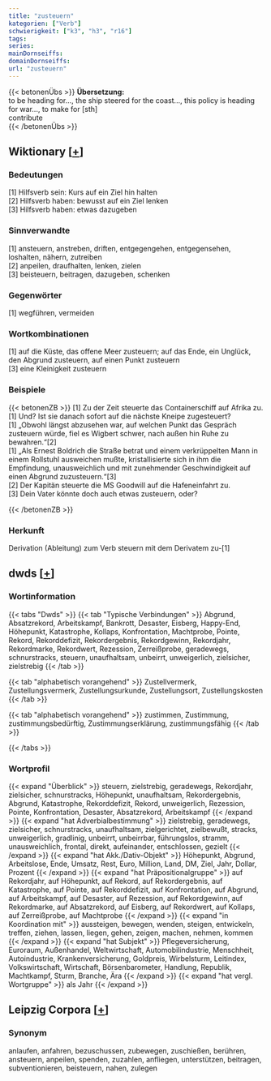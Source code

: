 ```yaml
---
title: "zusteuern"
kategorien: ["Verb"]
schwierigkeit: ["k3", "h3", "r16"]
tags:
series:
mainDornseiffs:
domainDornseiffs:
url: "zusteuern"
---
```


{{< betonenÜbs >}}
**Übersetzung:**  
to be heading for..., the ship steered for the coast..., this policy is heading for war..., to make  for [sth]  
contribute  
{{< /betonenÜbs >}}

## Wiktionary [[+](https://de.wiktionary.org/wiki/zusteuern)]

### Bedeutungen
[1] Hilfsverb sein: Kurs auf ein Ziel hin halten  
[2] Hilfsverb haben: bewusst auf ein Ziel lenken  
[3] Hilfsverb haben: etwas dazugeben  

### Sinnverwandte
[1] ansteuern, anstreben, driften, entgegengehen, entgegensehen, loshalten, nähern, zutreiben  
[2] anpeilen, draufhalten, lenken, zielen  
[3] beisteuern, beitragen, dazugeben, schenken  

### Gegenwörter
[1] wegführen, vermeiden  

### Wortkombinationen
[1] auf die Küste, das offene Meer zusteuern; auf das Ende, ein Unglück, den Abgrund zusteuern, auf einen Punkt zusteuern  
[3] eine Kleinigkeit zusteuern  

### Beispiele
{{< betonenZB >}}
[1] Zu der Zeit steuerte das Containerschiff auf Afrika zu.  
[1] Und? Ist sie danach sofort auf die nächste Kneipe zugesteuert?  
[1] „Obwohl längst abzusehen war, auf welchen Punkt das Gespräch zusteuern würde, fiel es Wigbert schwer, nach außen hin Ruhe zu bewahren.“[2]  
[1] „Als Ernest Boldrich die Straße betrat und einem verkrüppelten Mann in einem Rollstuhl ausweichen mußte, kristallisierte sich in ihm die Empfindung, unausweichlich und mit zunehmender Geschwindigkeit auf einen Abgrund zuzusteuern.“[3]  
[2] Der Kapitän steuerte die MS Goodwill auf die Hafeneinfahrt zu.  
[3] Dein Vater könnte doch auch etwas zusteuern, oder?  

{{< /betonenZB >}}
### Herkunft
Derivation (Ableitung) zum Verb steuern mit dem Derivatem zu-[1]  



## dwds [[+](https://www.dwds.de/wb/zusteuern)]

### Wortinformation
{{< tabs "Dwds" >}}
{{< tab "Typische Verbindungen" >}}
Abgrund, Absatzrekord, Arbeitskampf, Bankrott, Desaster, Eisberg, Happy-End, Höhepunkt, Katastrophe, Kollaps, Konfrontation, Machtprobe, Pointe, Rekord, Rekorddefizit, Rekordergebnis, Rekordgewinn, Rekordjahr, Rekordmarke, Rekordwert, Rezession, Zerreißprobe, geradewegs, schnurstracks, steuern, unaufhaltsam, unbeirrt, unweigerlich, zielsicher, zielstrebig
{{< /tab >}}

{{< tab "alphabetisch vorangehend" >}}
Zustellvermerk, Zustellungsvermerk, Zustellungsurkunde, Zustellungsort, Zustellungskosten
{{< /tab >}}

{{< tab "alphabetisch vorangehend" >}}
zustimmen, Zustimmung, zustimmungsbedürftig, Zustimmungserklärung, zustimmungsfähig
{{< /tab >}}

{{< /tabs >}}

### Wortprofil
{{< expand "Überblick" >}} steuern, zielstrebig, geradewegs, Rekordjahr, zielsicher, schnurstracks, Höhepunkt, unaufhaltsam, Rekordergebnis, Abgrund, Katastrophe, Rekorddefizit, Rekord, unweigerlich, Rezession, Pointe, Konfrontation, Desaster, Absatzrekord, Arbeitskampf {{< /expand >}}
{{< expand "hat Adverbialbestimmung" >}} zielstrebig, geradewegs, zielsicher, schnurstracks, unaufhaltsam, zielgerichtet, zielbewußt, stracks, unweigerlich, gradlinig, unbeirrt, unbeirrbar, führungslos, stramm, unausweichlich, frontal, direkt, aufeinander, entschlossen, gezielt {{< /expand >}}
{{< expand "hat Akk./Dativ-Objekt" >}} Höhepunkt, Abgrund, Arbeitslose, Ende, Umsatz, Rest, Euro, Million, Land, DM, Ziel, Jahr, Dollar, Prozent {{< /expand >}}
{{< expand "hat Präpositionalgruppe" >}} auf Rekordjahr, auf Höhepunkt, auf Rekord, auf Rekordergebnis, auf Katastrophe, auf Pointe, auf Rekorddefizit, auf Konfrontation, auf Abgrund, auf Arbeitskampf, auf Desaster, auf Rezession, auf Rekordgewinn, auf Rekordmarke, auf Absatzrekord, auf Eisberg, auf Rekordwert, auf Kollaps, auf Zerreißprobe, auf Machtprobe {{< /expand >}}
{{< expand "in Koordination mit" >}} aussteigen, bewegen, wenden, steigen, entwickeln, treffen, ziehen, lassen, liegen, gehen, zeigen, machen, nehmen, kommen {{< /expand >}}
{{< expand "hat Subjekt" >}} Pflegeversicherung, Euroraum, Außenhandel, Weltwirtschaft, Automobilindustrie, Menschheit, Autoindustrie, Krankenversicherung, Goldpreis, Wirbelsturm, Leitindex, Volkswirtschaft, Wirtschaft, Börsenbarometer, Handlung, Republik, Machtkampf, Sturm, Branche, Ära {{< /expand >}}
{{< expand "hat vergl. Wortgruppe" >}} als Jahr {{< /expand >}}

## Leipzig Corpora [[+](https://corpora.uni-leipzig.de/en/res?word=zusteuern&corpusId=deu_newscrawl-public_2018)]


### Synonym
anlaufen, anfahren, bezuschussen, zubewegen, zuschießen, berühren, ansteuern, anpeilen, spenden, zuzahlen, anfliegen, unterstützen, beitragen, subventionieren, beisteuern, nahen, zulegen


